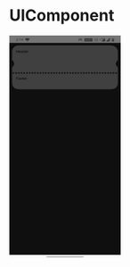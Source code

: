 # UIComponent
<img src="https://github.com/batcodegen/UIComponent/blob/master/Components/src/assets/Ticket.jpg" width="200" height="400">
